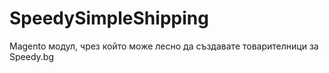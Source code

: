 SpeedySimpleShipping
====================

Magento модул, чрез който може лесно да създавате товарителници за Speedy.bg
